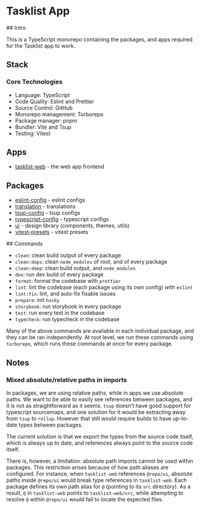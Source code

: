 # Tasklist App

## Intro

This is a TypeScript monorepo containing the packages, and apps required for the Tasklist app to work.

## Stack

### Core Technologies

- Language: TypeScript
- Code Quality: Eslint and Prettier
- Source Control: GitHub
- Monorepo management: Turborepo
- Package manager: pnpm
- Bundler: Vite and Tsup
- Testing: Vitest

## Apps

- [tasklist-web](./apps/tasklist-web/README.md) - the web app frontend

## Packages

- [eslint-config](./packages/eslint-config/README.md) - eslint configs
- [translation](./packages/translation/README.md) - translations
- [tsup-config](./packages/tsup-config/README.md) - tsup configs
- [typescript-config](./packages/typescript-config/README.md) - typescript configs
- [ui](./packages/ui/README.md) - design library (components, themes, utils)
- [vitest-presets](./packages/vitest-presets/README.md) - vitest presets

## Commands

- `clean`: clean build output of every package
- `clean:deps`: clean `node_modules` of root, and of every package
- `clean:deep`: clean build output, and `node_modules`
- `dev`: run dev build of every package
- `format`: format the codebase with `prettier`
- `lint`: lint the codebase (each package using its own config) with `eslint`
- `lint:fix`: lint, and auto-fix fixable issues
- `prepare`: init `husky`
- `storybook`: run storybook in every package
- `test`: run every test in the codebase
- `typecheck`: run typecheck in the codebase

Many of the above commands are available in each individual package, and they can be ran independently. At root level, we run these commands using `turborepo`, which runs these commands at once for every package.

## Notes

### Mixed absolute/relative paths in imports

In packages, we are using relative paths, while in apps we use absolute paths. We want to be able to easily see references between packages, and it is not as straightforward as it seems. `tsup` doesn't have good support for typescript sourcemaps, and one solution for it would be extracting away from `tsup` to `rollup`. However that still would require builds to have up-to-date types between packages.

The current solution is that we export the types from the source code itself, which is always up to date, and references always point to the source code itself.

There is, however, a limitation: absolute path imports cannot be used within packages. This restriction arises because of how path aliases are configured. For instance, when `tasklist-web` references `@repo/ui`, absolute paths inside `@repo/ui` would break type references in `tasklist-web`. Each package defines its own path alias for `@` (pointing to its `src` directory). As a result, `@` in `tasklist-web` points to `tasklist-web/src`, while attempting to resolve `@` within `@repo/ui` would fail to locate the expected files.
